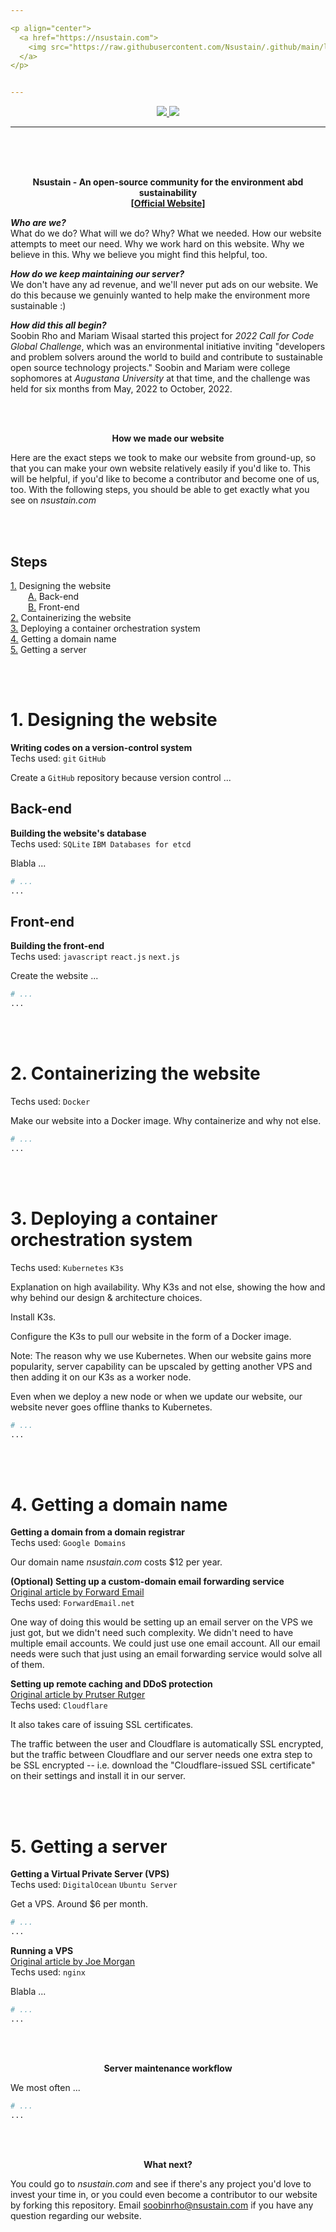```yaml
---

<p align="center">
  <a href="https://nsustain.com">
    <img src="https://raw.githubusercontent.com/Nsustain/.github/main/logo/logo_wide.png" width="350">
  </a>
</p>


---
```


<p align="center">
  <a href="https://github.com/Nsustain/nsustain.com/graphs/contributors">
    <img src="https://img.shields.io/github/contributors/Nsustain/nsustain.com">
  </a>
  <a href="https://github.com/Nsustain/nsustain.com/blob/main/LICENSE">
    <img src="https://badgen.net/github/license/nsustain/nsustain.com">
  </a>
</p>

---

<br>
<br>
<br>

<p align="center">
  <b>
    Nsustain - An open-source community for the environment abd sustainability<br>
    [<a href="https://nsustain.com">Official Website</a>]
  </b>

</p>

***Who are we?***<br>
What do we do?
What will we do? Why?
What we needed. How our website
attempts to meet our need.
Why we work hard on this website.
Why we believe in this.
Why we believe you might
find this helpful, too.

***How do we keep maintaining our server?***<br>
We don't have any ad revenue,
and we'll never put ads on our website.
We do this because we genuinly wanted
to help make the environment more sustainable :)

***How did this all begin?***<br>
Soobin Rho and Mariam Wisaal started
this project for
*2022 Call for Code Global Challenge*,
which was an environmental initiative
inviting "developers and problem solvers
around the world to build and contribute
to sustainable open source technology projects."
Soobin and Mariam were college sophomores
at *Augustana University* at that time,
and the challenge was held for six months
from May, 2022 to October, 2022.

<br>
<br>

<p align="center">
  <b>How we made our website</b>
</p>

Here are the exact steps we took to
make our website from ground-up,
so that you can make your own website
relatively easily if you'd like to.
This will be helpful, if you'd like
to become a contributor and become
one of us, too. With the following
steps, you should be able to
get exactly what you see on
*nsustain.com*

<br>
<br>

<!--
By the way, the white space in front of [1.1] and [1.2]
is the unicode em space: (  )
-->
## Steps
[1.](#1-designing-the-website) Designing the website<br>
  [A.](#back-end) Back-end<br>
  [B.](#front-end) Front-end<br>
[2.](#2-containerizing-the-website) Containerizing the website<br>
[3.](#3-deploying-a-container-orchestration-system) Deploying a container orchestration system<br>
[4.](#4-getting-a-domain-name) Getting a domain name<br>
[5.](#5-getting-a-server) Getting a server

<br>
<br>

# 1. Designing the website

**Writing codes on a version-control system**<br>
Techs used:
`git`
`GitHub`

Create a `GitHub` repository because
version control ...

## Back-end

**Building the website's database**<br>
Techs used:
`SQLite`
`IBM Databases for etcd`

Blabla ...

```bash
# ...
...
```

## Front-end

**Building the front-end**<br>
Techs used:
`javascript`
`react.js`
`next.js`

Create the website ...

```bash
# ...
...
```

<br>
<br>

# 2. Containerizing the website
Techs used:
`Docker`

Make our website into a Docker image.
Why containerize and why not else.

```bash
# ...
...
```

<!--- Installing docker
https://www.digitalocean.com/community/tutorials/how-to-install-and-use-docker-on-ubuntu-22-04

Using docker compose
https://www.digitalocean.com/community/tutorials/how-to-install-wordpress-with-docker-compose
-->

<br>
<br>

# 3. Deploying a container orchestration system
Techs used:
`Kubernetes`
`K3s`

Explanation on high availability.
Why K3s and not else, showing
the how and why behind
our design & architecture choices.

Install K3s.

Configure the K3s to pull our website
in the form of a Docker image.

Note: The reason why we use Kubernetes.
When our website gains more popularity,
server capability can be upscaled by
getting another VPS and then adding it
on our K3s as a worker node.

Even when we deploy a new node or when
we update our website, our website never
goes offline thanks to Kubernetes.

```bash
# ...
...
```

<br>
<br>

# 4. Getting a domain name

**Getting a domain from a domain registrar**<br>
Techs used:
`Google Domains`

Our domain name *nsustain.com*
costs $12 per year.

**(Optional) Setting up a custom-domain email forwarding service**<br>
[Original article by Forward Email](https://forwardemail.net/en/faq#how-do-i-get-started-and-set-up-email-forwarding)<br>
Techs used:
`ForwardEmail.net`

One way of doing this would be setting up an
email server on the VPS we just got, but
we didn't need such complexity. We didn't
need to have multiple email accounts.
We could just use one email account.
All our email needs were such that just using an email
forwarding service would solve all of them.

**Setting up remote caching and DDoS protection**<br>
[Original article by Prutser Rutger](https://blog.prutser.net/2021/01/20/how-to-securely-self-host-a-website-or-web-app/)<br>
Techs used:
`Cloudflare`

It also takes care of issuing SSL certificates.

The traffic between the user and Cloudflare
is automatically SSL encrypted, but the traffic
between Cloudflare and our server needs one
extra step to be SSL encrypted -- i.e.
download the "Cloudflare-issued SSL certificate"
on their settings and install it in our server.

<br>
<br>

# 5. Getting a server

**Getting a Virtual Private Server (VPS)**<br>
Techs used:
`DigitalOcean`
`Ubuntu Server`

Get a VPS. Around $6 per month.

```bash
# ...
...
```

**Running a VPS**<br>
[Original article by Joe Morgan](https://www.digitalocean.com/community/tutorials/how-to-deploy-a-react-application-with-nginx-on-ubuntu-20-04)<br>
Techs used:
`nginx`

Blabla ...

```bash
# ...
...
```

<br>
<br>

<p align="center">
  <b>Server maintenance workflow</b>
</p>

We most often ...

```bash
# ...
...
```

<br>
<br>

<p align="center">
  <b>What next?</b>
</p>

You could go to *nsustain.com*
and see if there's any project
you'd love to invest your time in,
or you could even become a contributor
to our website by forking this repository.
Email soobinrho@nsustain.com
if you have any question regarding our website.

<br>
<br>
<br>


